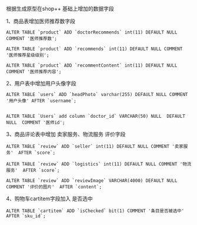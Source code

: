 根据生成原型在shop++ 基础上增加的数据字段


1、商品表增加医师推荐数字段

	ALTER TABLE `product` ADD `doctorRecommends` int(11) DEFAULT NULL COMMENT '医师推荐数';

	ALTER TABLE `product` ADD `recommends` int(11) DEFAULT NULL COMMENT '医师推荐星级级别';

	ALTER TABLE `product` ADD `recommentContent` int(11) DEFAULT NULL COMMENT '医师推荐内容';
	
2、用户表中增加用户头像字段	

    ALTER TABLE `users` ADD `headPhoto` varchar(255) DEFAULT NULL COMMENT '用户头像' AFTER `username`;
		

    ALTER TABLE `Users` add column `doctor_id` VARCHAR(50) NULL  DEFAULT NULL  COMMENT '医师id';
    
    
3、商品评论表中增加 卖家服务、物流服务 评价字段

	ALTER TABLE `review` ADD `seller` int(11) DEFAULT NULL COMMENT '卖家服务'  AFTER `score`;
	
	ALTER TABLE `review` ADD `logistics` int(11) DEFAULT NULL COMMENT '物流服务'  AFTER `score`;    
	
    ALTER TABLE `review` ADD `reviewImage` VARCHAR(4000) DEFAULT NULL COMMENT '评价的图片'  AFTER `content`;    
    
4、购物车cartitem字段加入 是否选中
	
	    
    ALTER TABLE `cartitem` ADD `isChecked` bit(1) COMMENT '条目是否被选中'  AFTER `sku_id`;

